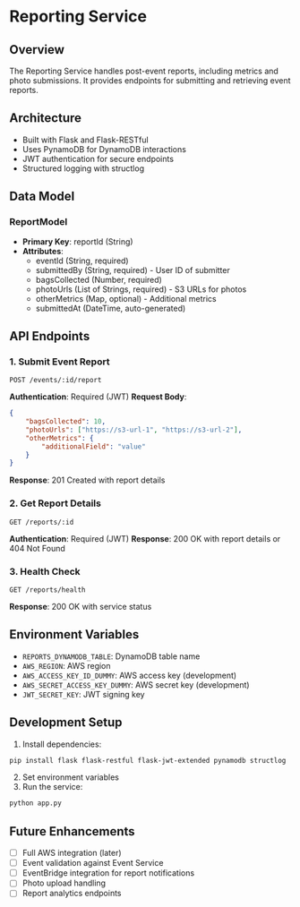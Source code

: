 # Reporting Service

## Overview
The Reporting Service handles post-event reports, including metrics and photo submissions. It provides endpoints for submitting and retrieving event reports.

## Architecture
- Built with Flask and Flask-RESTful
- Uses PynamoDB for DynamoDB interactions
- JWT authentication for secure endpoints
- Structured logging with structlog

## Data Model
### ReportModel
- **Primary Key**: reportId (String)
- **Attributes**:
  - eventId (String, required)
  - submittedBy (String, required) - User ID of submitter
  - bagsCollected (Number, required)
  - photoUrls (List of Strings, required) - S3 URLs for photos
  - otherMetrics (Map, optional) - Additional metrics
  - submittedAt (DateTime, auto-generated)

## API Endpoints

### 1. Submit Event Report
```
POST /events/:id/report
```
**Authentication**: Required (JWT)
**Request Body**:
```json
{
    "bagsCollected": 10,
    "photoUrls": ["https://s3-url-1", "https://s3-url-2"],
    "otherMetrics": {
        "additionalField": "value"
    }
}
```
**Response**: 201 Created with report details

### 2. Get Report Details
```
GET /reports/:id
```
**Authentication**: Required (JWT)
**Response**: 200 OK with report details or 404 Not Found

### 3. Health Check
```
GET /reports/health
```
**Response**: 200 OK with service status

## Environment Variables
- `REPORTS_DYNAMODB_TABLE`: DynamoDB table name
- `AWS_REGION`: AWS region
- `AWS_ACCESS_KEY_ID_DUMMY`: AWS access key (development)
- `AWS_SECRET_ACCESS_KEY_DUMMY`: AWS secret key (development)
- `JWT_SECRET_KEY`: JWT signing key

## Development Setup
1. Install dependencies:
```bash
pip install flask flask-restful flask-jwt-extended pynamodb structlog
```

2. Set environment variables
3. Run the service:
```bash
python app.py
```

## Future Enhancements
- [ ] Full AWS integration (later)
- [ ] Event validation against Event Service
- [ ] EventBridge integration for report notifications
- [ ] Photo upload handling
- [ ] Report analytics endpoints 